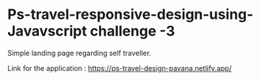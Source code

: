 # Ps-travel-responsive-design-using-Javavscript challenge -3

Simple landing page regarding self traveller. 

Link for the application : https://ps-travel-design-pavana.netlify.app/
